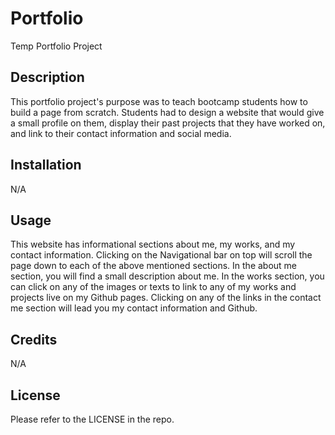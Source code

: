 # Portfolio
Temp Portfolio Project

## Description

This portfolio project's purpose was to teach bootcamp students how to build a page from scratch. Students had to design a website that would give a small profile on them, display their past projects that they have worked on, and link to their contact information and social media. 

## Installation

N/A

## Usage

This website has informational sections about me, my works, and my contact information. Clicking on the Navigational bar on top will scroll the page down to each of the above mentioned sections. In the about me section, you will find a small description about me. In the works section, you can click on any of the images or texts to link to any of my works and projects live on my Github pages. Clicking on any of the links in the contact me section will lead you my contact information and Github.

## Credits

N/A

## License

Please refer to the LICENSE in the repo.